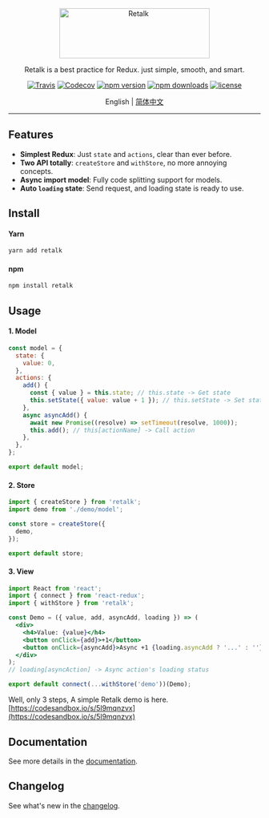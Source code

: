<div align="center">

<img src="./logo/logo-title.png" height="100" width="300" alt="Retalk">

Retalk is a best practice for Redux. just simple, smooth, and smart.

[![Travis](https://img.shields.io/travis/nanxiaobei/retalk.svg?style=flat-square)](https://travis-ci.org/nanxiaobei/retalk)
[![Codecov](https://img.shields.io/codecov/c/github/nanxiaobei/retalk.svg?style=flat-square)](https://codecov.io/gh/nanxiaobei/retalk)
[![npm version](https://img.shields.io/npm/v/retalk.svg?style=flat-square)](https://www.npmjs.com/package/retalk)
[![npm downloads](https://img.shields.io/npm/dt/retalk.svg?style=flat-square)](http://www.npmtrends.com/retalk)
[![license](https://img.shields.io/github/license/nanxiaobei/retalk.svg?style=flat-square)](https://github.com/nanxiaobei/retalk/blob/master/LICENSE)

English | [简体中文](./README.zh-CN.md)

</div>

---

## Features

- **Simplest Redux**: Just `state` and `actions`, clear than ever before.
- **Two API totally**: `createStore` and `withStore`, no more annoying concepts.
- **Async import model**: Fully code splitting support for models.
- **Auto `loading` state**: Send request, and loading state is ready to use.

## Install

#### Yarn

```bash
yarn add retalk
```

#### npm

```bash
npm install retalk
```

## Usage

#### 1. Model

```js
const model = {
  state: {
    value: 0,
  },
  actions: {
    add() {
      const { value } = this.state; // this.state -> Get state
      this.setState({ value: value + 1 }); // this.setState -> Set state
    },
    async asyncAdd() {
      await new Promise((resolve) => setTimeout(resolve, 1000));
      this.add(); // this[actionName] -> Call action
    },
  },
};

export default model;
```

#### 2. Store

```js
import { createStore } from 'retalk';
import demo from './demo/model';

const store = createStore({
  demo,
});

export default store;
```

#### 3. View

```jsx
import React from 'react';
import { connect } from 'react-redux';
import { withStore } from 'retalk';

const Demo = ({ value, add, asyncAdd, loading }) => (
  <div>
    <h4>Value: {value}</h4>
    <button onClick={add}>+1</button>
    <button onClick={asyncAdd}>Async +1 {loading.asyncAdd ? '...' : ''}</button>
  </div>
);
// loading[asyncAction] -> Async action's loading status

export default connect(...withStore('demo'))(Demo);
```

Well, only 3 steps, A simple Retalk demo is here. [https://codesandbox.io/s/5l9mqnzvx](https://codesandbox.io/s/5l9mqnzvx)

## Documentation

See more details in the [documentation](./docs/DOCUMENTATION.md).

## Changelog

See what's new in the [changelog](./CHANGELOG.md).
